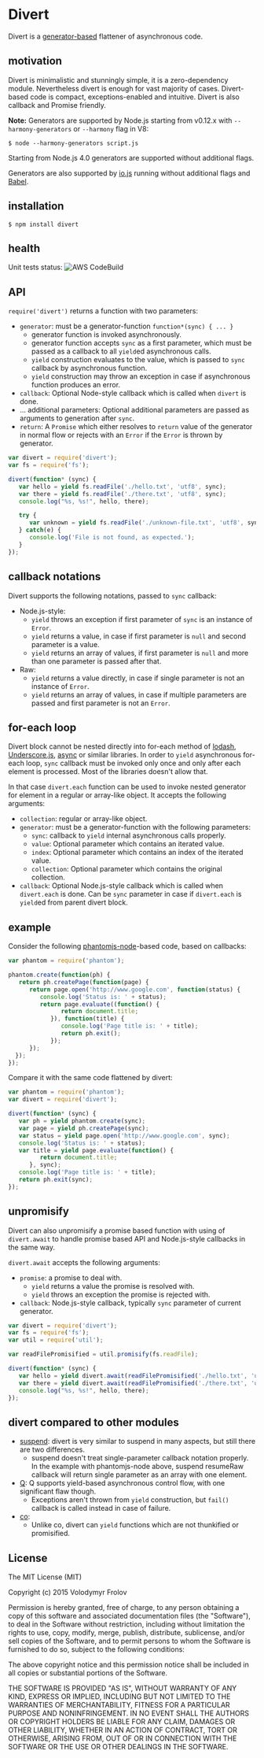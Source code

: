 # Divert

Divert is a [generator-based](http://wiki.ecmascript.org/doku.php?id=harmony:generators) flattener of asynchronous code.

## motivation

Divert is minimalistic and stunningly simple, it is a zero-dependency module. Nevertheless divert is enough for vast majority of cases. Divert-based code is compact, exceptions-enabled and intuitive.
Divert is also callback and Promise friendly.

**Note:** Generators are supported by Node.js starting from v0.12.x with `--harmony-generators` or `--harmony` flag in V8:

```
$ node --harmony-generators script.js
```

Starting from Node.js 4.0 generators are supported without additional flags.

Generators are also supported by [io.js](https://iojs.org/) running without additional flags and [Babel](https://babeljs.io).

## installation

```
$ npm install divert
```

## health

Unit tests status: ![AWS CodeBuild](https://codebuild.us-east-1.amazonaws.com/badges?uuid=eyJlbmNyeXB0ZWREYXRhIjoiNWwxamNGenVqQXd1S2I3RDB6a0lvMDlpMk5ocDRoVVRtWUEwNC9HVERWaFM3OTQzZDBUbGIrOEcwdkZQUWpyNWVoNzNRU3NpZ01uQ3kxRjZjS3FqbHMwPSIsIml2UGFyYW1ldGVyU3BlYyI6Ikpzai9GRjcxdS81R283KzkiLCJtYXRlcmlhbFNldFNlcmlhbCI6MX0%3D&branch=master)

## API

`require('divert')` returns a function with two parameters:
* `generator`: must be a generator-function `function*(sync) { ... }`
    * generator function is invoked asynchronously.
    * generator function accepts `sync` as a first parameter, which must be passed as a callback to all `yield`ed asynchronous calls.
    * `yield` construction evaluates to the value, which is passed to `sync` callback by asynchronous function.
    * `yield` construction may throw an exception in case if asynchronous function produces an error.
* `callback`: Optional Node-style callback which is called when `divert` is done.
* ... additional parameters: Optional additional parameters are passed as arguments to generation after `sync`.
* `return`: A `Promise` which either resolves to `return` value of the generator in normal flow or rejects with an `Error` if the `Error` is thrown by generator. 

```javascript
var divert = require('divert');
var fs = require('fs');

divert(function* (sync) {
   var hello = yield fs.readFile('./hello.txt', 'utf8', sync);
   var there = yield fs.readFile('./there.txt', 'utf8', sync);
   console.log("%s, %s!", hello, there);

   try {
      var unknown = yield fs.readFile('./unknown-file.txt', 'utf8', sync);
   } catch(e) {
      console.log('File is not found, as expected.');
   }
});
```

## callback notations

Divert supports the following notations, passed to `sync` callback:

* Node.js-style:
    * `yield` throws an exception if first parameter of `sync` is an instance of `Error`.
    * `yield` returns a value, in case if first parameter is `null` and second parameter is a value.
    * `yield` returns an array of values, if first parameter is `null` and more than one parameter is passed after that.
* Raw:
    * `yield` returns a value directly, in case if single parameter is not an instance of `Error`.
    * `yield` returns an array of values, in case if multiple parameters are passed and first parameter is not an `Error`.

## for-each loop

Divert block cannot be nested directly into for-each method of [lodash](https://lodash.com/), [Underscore.js](http://underscorejs.org/),
[async](https://github.com/caolan/async) or similar libraries. In order to `yield` asynchronous for-each loop, `sync` callback must be invoked only once
and only after each element is processed. Most of the libraries doesn't allow that.

In that case `divert.each` function can be used to invoke nested generator for element in a regular or array-like object. It accepts the following arguments:
* `collection`: regular or array-like object.
* `generator`: must be a generator-function with the following parameters:
   * `sync`: callback to `yield` internal asynchronous calls properly.
   * `value`: Optional parameter which contains an iterated value.
   * `index`: Optional parameter which contains an index of the iterated value.
   * `collection`: Optional parameter which contains the original collection.
* `callback`: Optional Node.js-style callback which is called when `divert.each` is done. Can be `sync` parameter in case if `divert.each` is `yield`ed from parent divert block.

## example

Consider the following [phantomjs-node](https://github.com/sgentle/phantomjs-node)-based code, based on callbacks:

```javascript
var phantom = require('phantom');

phantom.create(function(ph) {
   return ph.createPage(function(page) {
      return page.open('http://www.google.com', function(status) {
         console.log('Status is: ' + status);
         return page.evaluate((function() {
               return document.title;
            }), function(title) {
               console.log('Page title is: ' + title);
               return ph.exit();
            });
      });
  });
});
```

Compare it with the same code flattened by divert:

```javascript
var phantom = require('phantom');
var divert = require('divert');

divert(function* (sync) {
   var ph = yield phantom.create(sync);
   var page = yield ph.createPage(sync);
   var status = yield page.open('http://www.google.com', sync);
   console.log('Status is: ' + status);
   var title = yield page.evaluate(function() {
         return document.title;
      }, sync);
   console.log('Page title is: ' + title);
   return ph.exit(sync);
});
```

## unpromisify

Divert can also unpromisify a promise based function with using of `divert.await` to handle promise based API and Node.js-style callbacks in the same way.

`divert.await` accepts the following arguments:

* `promise`: a promise to deal with.
    * `yield` returns a value the promise is resolved with.
    * `yield` throws an exception the promise is rejected with.
* `callback`: Node.js-style callback, typically `sync` parameter of current generator.

```javascript
var divert = require('divert');
var fs = require('fs');
var util = require('util');

var readFilePromisified = util.promisify(fs.readFile);

divert(function* (sync) {
   var hello = yield divert.await(readFilePromisified('./hello.txt', 'utf8'), sync);
   var there = yield divert.await(readFilePromisified('./there.txt', 'utf8'), sync);
   console.log("%s, %s!", hello, there);
});
```

## divert compared to other modules

* [suspend](https://github.com/jmar777/suspend):  divert is very similar to suspend in many aspects, but still there are two differences.
    * suspend doesn't treat single-parameter callback notation properly. In the example with phantomjs-node above, suspend resumeRaw callback will return single parameter as an array with one element.
* [Q](https://github.com/kriskowal/q): Q supports yield-based asynchronous control flow, with one significant flaw though.
    * Exceptions aren't thrown from `yield` construction, but `fail()` callback is called instead in case of failure. 
* [co](https://github.com/tj/co):
    * Unlike co, divert can `yield` functions which are not thunkified or promisified.

## License

The MIT License (MIT)

Copyright (c) 2015 Volodymyr Frolov

Permission is hereby granted, free of charge, to any person obtaining a copy
of this software and associated documentation files (the "Software"), to deal
in the Software without restriction, including without limitation the rights
to use, copy, modify, merge, publish, distribute, sublicense, and/or sell
copies of the Software, and to permit persons to whom the Software is
furnished to do so, subject to the following conditions:

The above copyright notice and this permission notice shall be included in all
copies or substantial portions of the Software.

THE SOFTWARE IS PROVIDED "AS IS", WITHOUT WARRANTY OF ANY KIND, EXPRESS OR
IMPLIED, INCLUDING BUT NOT LIMITED TO THE WARRANTIES OF MERCHANTABILITY,
FITNESS FOR A PARTICULAR PURPOSE AND NONINFRINGEMENT. IN NO EVENT SHALL THE
AUTHORS OR COPYRIGHT HOLDERS BE LIABLE FOR ANY CLAIM, DAMAGES OR OTHER
LIABILITY, WHETHER IN AN ACTION OF CONTRACT, TORT OR OTHERWISE, ARISING FROM,
OUT OF OR IN CONNECTION WITH THE SOFTWARE OR THE USE OR OTHER DEALINGS IN THE
SOFTWARE.
